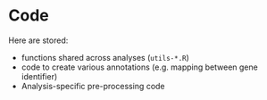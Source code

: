 # Code

Here are stored:

* functions shared across analyses (`utils-*.R`)
* code to create various annotations (e.g. mapping between gene identifier)
* Analysis-specific pre-processing code
